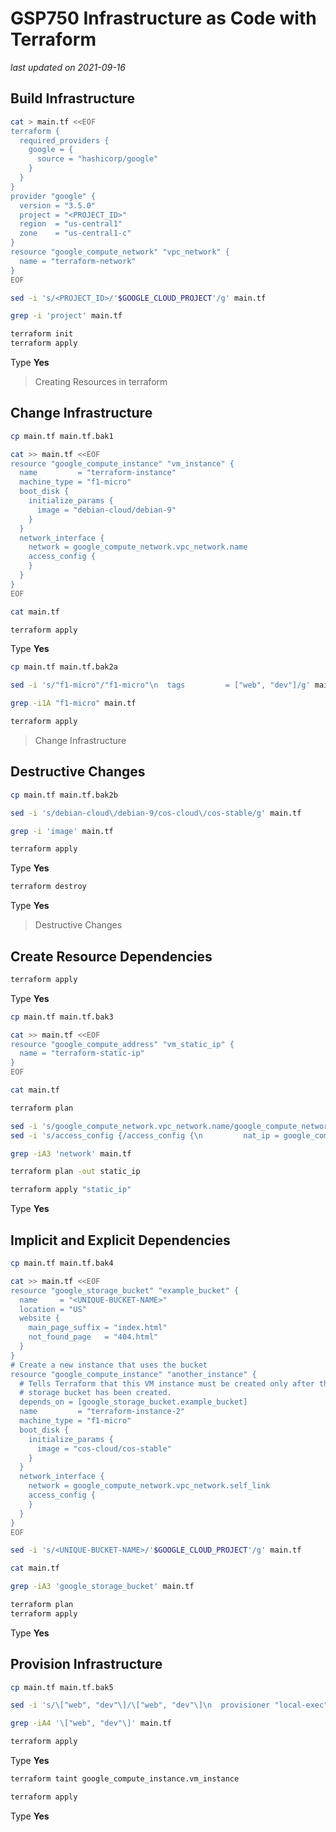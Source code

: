 # GSP750 Infrastructure as Code with Terraform

_last updated on 2021-09-16_

## Build Infrastructure

```bash
cat > main.tf <<EOF
terraform {
  required_providers {
    google = {
      source = "hashicorp/google"
    }
  }
}
provider "google" {
  version = "3.5.0"
  project = "<PROJECT_ID>"
  region  = "us-central1"
  zone    = "us-central1-c"
}
resource "google_compute_network" "vpc_network" {
  name = "terraform-network"
}
EOF

sed -i 's/<PROJECT_ID>/'$GOOGLE_CLOUD_PROJECT'/g' main.tf

grep -i 'project' main.tf

terraform init
terraform apply

```

Type **Yes**

> Creating Resources in terraform

## Change Infrastructure

```bash
cp main.tf main.tf.bak1

cat >> main.tf <<EOF
resource "google_compute_instance" "vm_instance" {
  name         = "terraform-instance"
  machine_type = "f1-micro"
  boot_disk {
    initialize_params {
      image = "debian-cloud/debian-9"
    }
  }
  network_interface {
    network = google_compute_network.vpc_network.name
    access_config {
    }
  }
}
EOF

cat main.tf

terraform apply

```

Type **Yes**

```bash
cp main.tf main.tf.bak2a

sed -i 's/"f1-micro"/"f1-micro"\n  tags         = ["web", "dev"]/g' main.tf

grep -i1A "f1-micro" main.tf

terraform apply
```

> Change Infrastructure

## Destructive Changes

```bash
cp main.tf main.tf.bak2b

sed -i 's/debian-cloud\/debian-9/cos-cloud\/cos-stable/g' main.tf

grep -i 'image' main.tf

terraform apply

```

Type **Yes**

```bash
terraform destroy

```

Type **Yes**

> Destructive Changes

## Create Resource Dependencies

```bash
terraform apply

```

Type **Yes**

```bash
cp main.tf main.tf.bak3

cat >> main.tf <<EOF
resource "google_compute_address" "vm_static_ip" {
  name = "terraform-static-ip"
}
EOF

cat main.tf

terraform plan

sed -i 's/google_compute_network.vpc_network.name/google_compute_network.vpc_network.self_link/g' main.tf
sed -i 's/access_config {/access_config {\n         nat_ip = google_compute_address.vm_static_ip.address/g' main.tf

grep -iA3 'network' main.tf

terraform plan -out static_ip

terraform apply "static_ip"

```

Type **Yes**

## Implicit and Explicit Dependencies

```bash
cp main.tf main.tf.bak4

cat >> main.tf <<EOF
resource "google_storage_bucket" "example_bucket" {
  name     = "<UNIQUE-BUCKET-NAME>"
  location = "US"
  website {
    main_page_suffix = "index.html"
    not_found_page   = "404.html"
  }
}
# Create a new instance that uses the bucket
resource "google_compute_instance" "another_instance" {
  # Tells Terraform that this VM instance must be created only after the
  # storage bucket has been created.
  depends_on = [google_storage_bucket.example_bucket]
  name         = "terraform-instance-2"
  machine_type = "f1-micro"
  boot_disk {
    initialize_params {
      image = "cos-cloud/cos-stable"
    }
  }
  network_interface {
    network = google_compute_network.vpc_network.self_link
    access_config {
    }
  }
}
EOF

sed -i 's/<UNIQUE-BUCKET-NAME>/'$GOOGLE_CLOUD_PROJECT'/g' main.tf

cat main.tf

grep -iA3 'google_storage_bucket' main.tf

terraform plan
terraform apply

```

Type **Yes**

## Provision Infrastructure

```bash
cp main.tf main.tf.bak5

sed -i 's/\["web", "dev"\]/\["web", "dev"\]\n  provisioner "local-exec" {\n     command = "echo ${    command = "echo ${google_compute_instance.vm_instance.name}:  ${google_compute_instance.vm_instance.network_interface\[0\].access_config\[0\].nat_ip} >> ip_address.txt"\n  }/g' main.tf

grep -iA4 '\["web", "dev"\]' main.tf

terraform apply

```

Type **Yes**

```bash
terraform taint google_compute_instance.vm_instance

terraform apply

```

Type **Yes**